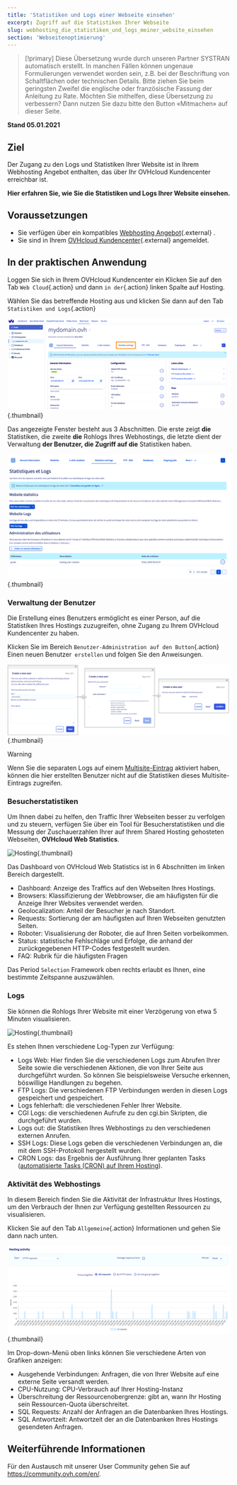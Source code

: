 ```yaml
---
title: 'Statistiken und Logs einer Webseite einsehen'
excerpt: Zugriff auf die Statistiken Ihrer Webseite
slug: webhosting_die_statistiken_und_logs_meiner_website_einsehen
section: 'Webseitenoptimierung'
---
```


> [!primary]
> Diese Übersetzung wurde durch unseren Partner SYSTRAN automatisch erstellt. In manchen Fällen können ungenaue Formulierungen verwendet worden sein, z.B. bei der Beschriftung von Schaltflächen oder technischen Details. Bitte ziehen Sie beim geringsten Zweifel die englische oder französische Fassung der Anleitung zu Rate. Möchten Sie mithelfen, diese Übersetzung zu verbessern? Dann nutzen Sie dazu bitte den Button «Mitmachen» auf dieser Seite.
>

**Stand 05.01.2021**

## Ziel

Der Zugang zu den Logs und Statistiken Ihrer Website ist in Ihrem Webhosting Angebot enthalten, das über Ihr OVHcloud Kundencenter erreichbar ist.

**Hier erfahren Sie, wie Sie die Statistiken und Logs Ihrer Website einsehen.**

## Voraussetzungen

- Sie verfügen über ein kompatibles [Webhosting Angebot](https://www.ovh.de/hosting/){.external} .
- Sie sind in Ihrem [OVHcloud Kundencenter](https://www.ovh.com/auth/?action=gotomanager){.external} angemeldet.

## In der praktischen Anwendung

Loggen Sie sich in Ihrem OVHcloud Kundencenter ein Klicken Sie auf den Tab `Web Cloud`{.action} und dann `in der`{.action} linken Spalte auf Hosting.

Wählen Sie das betreffende Hosting aus und klicken Sie dann auf den Tab `Statistiken und Logs`{.action}

![Hosting](images/statistics01.png){.thumbnail}

Das angezeigte Fenster besteht aus 3 Abschnitten. Die erste zeigt **die** Statistiken, die zweite **die** Rohlogs Ihres Webhostings, die letzte dient der Verwaltung **der Benutzer, die Zugriff auf die** Statistiken haben.

![Hosting](images/statistics02u.png){.thumbnail}

### Verwaltung der Benutzer

Die Erstellung eines Benutzers ermöglicht es einer Person, auf die Statistiken Ihres Hostings zuzugreifen, ohne Zugang zu Ihrem OVHcloud Kundencenter zu haben. 

Klicken Sie im Bereich `Benutzer-Administration auf den Button`{.action} Einen neuen Benutzer` erstellen` und folgen Sie den Anweisungen.  

![Hosting](images/user-statistics01.png){.thumbnail}

> [!warning] 
>
> Wenn Sie die separaten Logs auf einem [Multisite-Eintrag](../multisites-mehrere-websites-konfigurieren/#schritt-2-eine-domain-oder-subdomain-hinzufugen) aktiviert haben, können die hier erstellten Benutzer nicht auf die Statistiken dieses Multisite-Eintrags zugreifen.
>

### Besucherstatistiken

Um Ihnen dabei zu helfen, den Traffic Ihrer Webseiten besser zu verfolgen und zu steuern, verfügen Sie über ein Tool für Besucherstatistiken und die Messung der Zuschauerzahlen Ihrer auf Ihrem Shared Hosting gehosteten Webseiten, **OVHcloud Web Statistics**.

![Hosting](images/OWStats01.gif){.thumbnail}

Das Dashboard von OVHcloud Web Statistics ist in 6 Abschnitten im linken Bereich dargestellt.

- Dashboard: Anzeige des Traffics auf den Webseiten Ihres Hostings.
- Browsers: Klassifizierung der Webbrowser, die am häufigsten für die Anzeige Ihrer Websites verwendet werden.
- Geolocalization:  Anteil der Besucher je nach Standort.
- Requests: Sortierung der am häufigsten auf Ihren Webseiten genutzten Seiten.
- Roboter: Visualisierung der Roboter, die auf Ihren Seiten vorbeikommen.
- Status: statistische Fehlschläge und Erfolge, die anhand der zurückgegebenen HTTP-Codes festgestellt wurden.
- FAQ: Rubrik für die häufigsten Fragen

Das Period `Selection` Framework oben rechts erlaubt es Ihnen, eine bestimmte Zeitspanne auszuwählen.

### Logs

Sie können die Rohlogs Ihrer Website mit einer Verzögerung von etwa 5 Minuten visualisieren.

![Hosting](images/logs01.png){.thumbnail}

Es stehen Ihnen verschiedene Log-Typen zur Verfügung:

- Logs Web: Hier finden Sie die verschiedenen Logs zum Abrufen Ihrer Seite sowie die verschiedenen Aktionen, die von Ihrer Seite aus durchgeführt wurden. So können Sie beispielsweise Versuche erkennen, böswillige Handlungen zu begehen.
- FTP Logs: Die verschiedenen FTP Verbindungen werden in diesen Logs gespeichert und gespeichert.
- Logs fehlerhaft: die verschiedenen Fehler Ihrer Website.
- CGI Logs: die verschiedenen Aufrufe zu den cgi.bin Skripten, die durchgeführt wurden.
- Logs out: die Statistiken Ihres Webhostings zu den verschiedenen externen Anrufen.
- SSH Logs: Diese Logs geben die verschiedenen Verbindungen an, die mit dem SSH-Protokoll hergestellt wurden.
- CRON Logs: das Ergebnis der Ausführung Ihrer geplanten Tasks ([automatisierte Tasks (CRON) auf Ihrem Hosting](../webhosting_automatisierte_aufgaben_cron/)).

### Aktivität des Webhostings

In diesem Bereich finden Sie die Aktivität der Infrastruktur Ihres Hostings, um den Verbrauch der Ihnen zur Verfügung gestellten Ressourcen zu visualisieren.

Klicken Sie auf den Tab `Allgemeine`{.action} Informationen und gehen Sie dann nach unten.

![Hosting](images/statistics03.png){.thumbnail}

Im Drop-down-Menü oben links können Sie verschiedene Arten von Grafiken anzeigen:

- Ausgehende Verbindungen: Anfragen, die von Ihrer Website auf eine externe Seite versandt werden.
- CPU-Nutzung: CPU-Verbrauch auf Ihrer Hosting-Instanz
- Überschreitung der Ressourcenobergrenze: gibt an, wann Ihr Hosting sein Ressourcen-Quota überschreitet.
- SQL Requests: Anzahl der Anfragen an die Datenbanken Ihres Hostings.
- SQL Antwortzeit: Antwortzeit der an die Datenbanken Ihres Hostings gesendeten Anfragen.

## Weiterführende Informationen

Für den Austausch mit unserer User Community gehen Sie auf <https://community.ovh.com/en/>.
